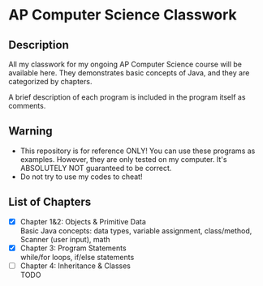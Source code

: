 # AP Computer Science Classwork

## Description
All my classwork for my ongoing AP Computer Science course will be available 
here. They demonstrates basic concepts of Java, and they are categorized by 
chapters.

A brief description of each program is included in the program itself as 
comments.

## Warning
- This repository is for reference ONLY! You can use these programs as 
examples. However, they are only tested on my computer. It's ABSOLUTELY 
NOT guaranteed to be correct.  
- Do not try to use my codes to cheat!

## List of Chapters
- [x] Chapter 1&2: Objects & Primitive Data  
  Basic Java concepts: data types, variable assignment, class/method, Scanner (user input), math  
- [x] Chapter 3: Program Statements  
  while/for loops, if/else statements
- [ ] Chapter 4: Inheritance & Classes  
  TODO
